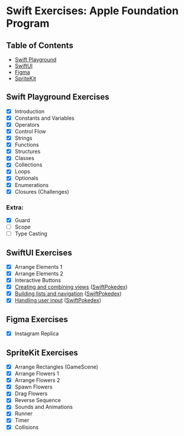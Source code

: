 # Swift Exercises: Apple Foundation Program

## Table of Contents

- [Swift Playground](#swift-playground-exercises)
- [SwiftUI](#swiftui-exercises)
- [Figma](#figma-exercises)
- [SpriteKit](#spritekit-exercises)

## Swift Playground Exercises

- [x] Introduction
- [x] Constants and Variables
- [x] Operators
- [x] Control Flow
- [x] Strings
- [x] Functions
- [x] Structures
- [x] Classes
- [x] Collections
- [x] Loops
- [x] Optionals
- [x] Enumerations
- [x] Closures (Challenges)

### Extra:
- [x] Guard
- [ ] Scope
- [ ] Type Casting

## SwiftUI Exercises
- [x] Arrange Elements 1
- [x] Arrange Elements 2
- [x] Interactive Buttons
- [x] [Creating and combining views](https://developer.apple.com/tutorials/swiftui/creating-and-combining-views) ([SwiftPokedex](https://github.com/FedeDC512/SwiftPokedex))
- [x] [Building lists and navigation](https://developer.apple.com/tutorials/swiftui/building-lists-and-navigation) ([SwiftPokedex](https://github.com/FedeDC512/SwiftPokedex))
- [x] [Handling user input](https://developer.apple.com/tutorials/swiftui/handling-user-input) ([SwiftPokedex](https://github.com/FedeDC512/SwiftPokedex))

## Figma Exercises
- [x] Instagram Replica

## SpriteKit Exercises
- [x] Arrange Rectangles (GameScene)
- [x] Arrange Flowers 1
- [x] Arrange Flowers 2
- [x] Spawn Flowers
- [x] Drag Flowers
- [x] Reverse Sequence
- [x] Sounds and Animations
- [x] Runner
- [x] Timer
- [x] Collisions